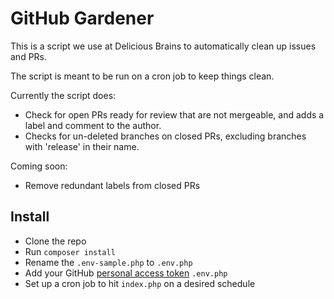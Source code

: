 # GitHub Gardener

This is a script we use at Delicious Brains to automatically clean up issues and PRs.

The script is meant to be run on a cron job to keep things clean.

Currently the script does:

- Check for open PRs ready for review that are not mergeable, and adds a label and comment to the author.
- Checks for un-deleted branches on closed PRs, excluding branches with 'release' in their name.

Coming soon:

- Remove redundant labels from closed PRs

## Install

- Clone the repo
- Run `composer install`
- Rename the `.env-sample.php` to `.env.php`
- Add your GitHub [personal access token](https://github.com/settings/tokens) `.env.php` 
- Set up a cron job to hit `index.php` on a desired schedule